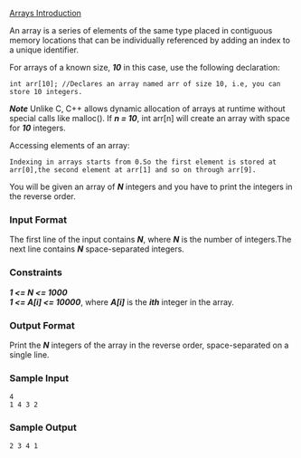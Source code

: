 [Arrays Introduction](https://www.hackerrank.com/challenges/arrays-introduction)

An array is a series of elements of the same type placed in contiguous memory locations that can be individually referenced by adding an index to a unique identifier.

For arrays of a known size, ***10*** in this case, use the following declaration:  
```
int arr[10]; //Declares an array named arr of size 10, i.e, you can 
store 10 integers.
```
***Note*** Unlike C, C++ allows dynamic allocation of arrays at runtime without special calls like malloc(). If ***n = 10***, int arr[n] will create an array with space for ***10*** integers.

Accessing elements of an array:
```
Indexing in arrays starts from 0.So the first element is stored at 
arr[0],the second element at arr[1] and so on through arr[9].
```
You will be given an array of ***N*** integers and you have to print the integers in the reverse order.

### Input Format

The first line of the input contains ***N***, where ***N*** is the number of integers.The next line contains ***N*** space-separated integers.

### Constraints
***1 <= N <= 1000***   
***1 <= A[i] <= 10000***, where ***A[i]*** is the ***ith*** integer in the array.

### Output Format

Print the ***N*** integers of the array in the reverse order, space-separated on a single line.

### Sample Input
```
4
1 4 3 2
```
### Sample Output
```
2 3 4 1
```
